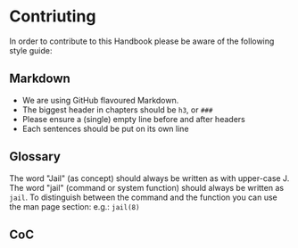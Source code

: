 # Contriuting

In order to contribute to this Handbook please be aware of the following style guide:

## Markdown

* We are using GitHub flavoured Markdown.
* The biggest header in chapters should be `h3`, or `###`
* Please ensure a (single) empty line before and after headers
* Each sentences should be put on its own line

## Glossary

The word "Jail" (as concept) should always be written as with upper-case J.
The word "jail" (command or system function) should always be written as `jail`.
To distinguish between the command and the function you can use the man page section: e.g.: `jail(8)`

## CoC

